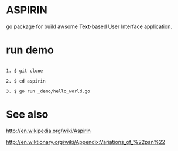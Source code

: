 # ASPIRIN

go package for build awsome Text-based User Interface application.

# run demo

```

1. $ git clone

2. $ cd aspirin

3. $ go run _demo/hello_world.go

```

# See also

http://en.wikipedia.org/wiki/Aspirin

http://en.wiktionary.org/wiki/Appendix:Variations_of_%22pan%22

